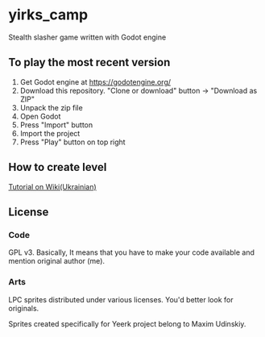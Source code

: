 # yirks_camp
Stealth slasher game written with Godot engine

## To play the most recent version
1. Get Godot engine at https://godotengine.org/
2. Download this repository. "Clone or download" button -> "Download as ZIP"
3. Unpack the zip file
4. Open Godot
5. Press "Import" button
6. Import the project
7. Press "Play" button on top right

## How to create level
[Tutorial on Wiki(Ukrainian)](https://github.com/GaidamakUA/yirks_camp/wiki/%D0%AF%D0%BA-%D1%81%D1%82%D0%B2%D0%BE%D1%80%D0%B8%D1%82%D0%B8-%D1%80%D1%96%D0%B2%D0%B5%D0%BD%D1%8C-%D0%B4%D0%BB%D1%8F-%D0%B3%D1%80%D0%B8-%D0%A2%D0%B0%D0%B1%D1%96%D1%80-%D0%87%D1%80%D0%BA%D0%B0)

## License
### Code
GPL v3. Basically, It means that you have to make your code available and mention original author (me).
### Arts
LPC sprites distributed under various licenses. You'd better look for originals.

Sprites created specifically for Yeerk project belong to Maxim Udinskiy.
